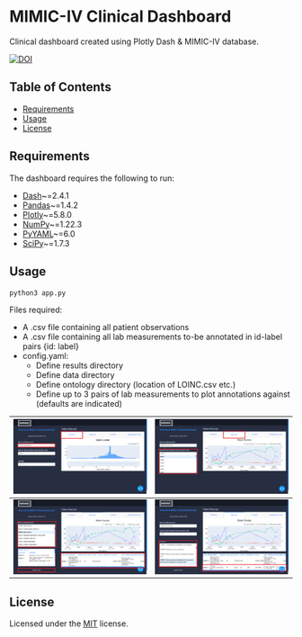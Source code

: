 # MIMIC-IV Clinical Dashboard

Clinical dashboard created using Plotly Dash &amp; MIMIC-IV database.

[![DOI](https://zenodo.org/badge/490904949.svg)](https://zenodo.org/badge/latestdoi/490904949)

Table of Contents
-----------------

* [Requirements](#requirements)
* [Usage](#usage)
* [License](#license)

Requirements
------------

The dashboard requires the following to run:

* [Dash][dash]~=2.4.1
* [Pandas][pandas]~=1.4.2
* [Plotly][plotly]~=5.8.0
* [NumPy][numpy]~=1.22.3
* [PyYAML][pyyaml]~=6.0
* [SciPy][scipy]~=1.7.3

Usage
------------

```
python3 app.py
```

Files required:

* A .csv file containing all patient observations
* A .csv file containing all lab measurements to-be annotated in id-label pairs {id: label}
* config.yaml:
    * Define results directory
    * Define data directory
    * Define ontology directory (location of LOINC.csv etc.)
    * Define up to 3 pairs of lab measurements to plot annotations against (defaults are indicated)

| ![Home](assets/home.png)          | ![Tabs](assets/tabs.png)          |
|-----------------------------------|-----------------------------------|
| ![Annotate](assets/annotate1.png) | ![Annotate](assets/annotate2.png) |

License
------------
Licensed under the [MIT][mit] license.


[dash]: https://dash.plotly.com/installation

[pandas]: https://pandas.pydata.org/docs/getting_started/install.html

[plotly]: https://plotly.com/python/getting-started/

[numpy]: https://numpy.org/install/

[pyyaml]: https://pyyaml.org/wiki/PyYAMLDocumentation

[scipy]: https://scipy.org/install/

[mit]: https://opensource.org/licenses/MIT

